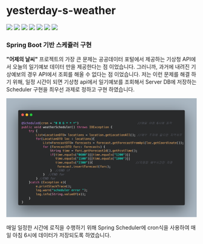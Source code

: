 # yesterday-s-weather


<img src="https://img.shields.io/badge/Spring Boot-6DB33F?style=flat-square&logo=SpringBoot&logoColor=white"/> <img src="https://img.shields.io/badge/MariaDB-#1F305F?style=flat-square&logo=MariaDB&logoColor=white"/> <img src="https://img.shields.io/badge/Hibernate-59666C?style=flat-square&logo=Hibernate&logoColor=white"/> <img src="https://img.shields.io/badge/JUnit5-25A162?style=flat-square&logo=JUnit5&logoColor=white"/> <img src="https://img.shields.io/badge/Gradle-02303A?style=flat-square&logo=Gradle&logoColor=white"/> <img src="https://img.shields.io/badge/IntelliJ IDEA-000000?style=flat-square&logo=IntelliJIDEA&logoColor=white"/> <img src="https://img.shields.io/badge/Amazon EC2-FF9900?style=flat-square&logo=AmazonEC2&logoColor=white"/>

<h3> Spring Boot 기반 스케쥴러 구현 </h3>

<p>
  <b>"어제의 날씨"</b> 프로젝트의 가장 큰 문제는 공공데이터 포털에서 제공하는 기상청 API에서 오늘의 일기예보 데이터 만을 제공한다는 점 이었습니다. 그러니까, 과거에 내려진 기상예보의 경우 API에서 조회를 해올 수 없다는 점 이었습니다. 저는 이런 문제를 해결 하기 위해, 일정 시간이 되면 기상청 api에서 일기예보를 조회해서 Server DB에 저장하는 Scheduler 구현을 최우선 과제로 정하고 구현 하였습니다.    
</p>

<img src="./README/scheduler.png" style="width:900px; height:40%; display:inline-block; margin:auto "/>

<p>
매일 일정한 시간에 로직을 수행하기 위해 Spring Scheduler에 cron식을 사용하여 매일 아침 6시에 데이터가 저장되도록 하였습니다.
</p>
